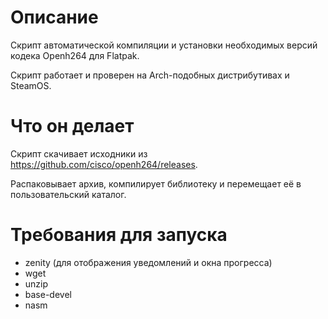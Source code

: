 # Описание
Скрипт автоматической компиляции и установки необходимых версий кодека Openh264 для Flatpak.

Скрипт работает и проверен на Arch-подобных дистрибутивах и SteamOS.

# Что он делает
Скрипт скачивает исходники из https://github.com/cisco/openh264/releases.

Распаковывает архив, компилирует библиотеку и перемещает её в пользовательский каталог. 

# Требования для запуска
* zenity (для отображения уведомлений и окна прогресса)
* wget
* unzip
* base-devel
* nasm 
